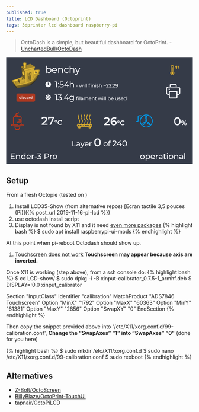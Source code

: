 ```yaml
---
published: true
title: LCD Dashboard (Octoprint)
tags: 3dprinter lcd dashboard raspberry-pi
---
```

> OctoDash is a simple, but beautiful dashboard for OctoPrint. - [UnchartedBull/OctoDash](https://github.com/UnchartedBull/OctoDash)

![caption](https://raw.githubusercontent.com/TimonGaebelein/OctoprintDash/master/screenshots/file_loaded.png)

## Setup
From a fresh Octopie (tested on )
1. Install LCD35-Show (from alternative repos) [Ecran tactile 3,5 pouces (Pi)]({% post_url 2019-11-16-pi-lcd %})
1. use octodash install script
1. Display is not found by X11 and it need [even more packages](https://github.com/UnchartedBull/OctoDash/wiki/Troubleshooting#cannot-open-display-xinit-failing-)
{% highlight bash %}
$ sudo apt install raspberrypi-ui-mods
{% endhighlight %}

At this point when pi-reboot Octodash should show up.
1. [Touchscreen does not work](https://medium.com/@tengfone/setting-up-raspberry-pi-4-3-5-touch-screen-xpt2046-349e484a7813)
**Touchscreen may appear because axis are inverted.**

Once X11 is working (step above), from a ssh console do:
{% highlight bash %}
$ cd LCD-show/
$ sudo dpkg -i -B xinput-calibrator_0.7.5-1_armhf.deb
$ DISPLAY=:0.0 xinput_calibrator

Section "InputClass"
	Identifier	"calibration"
	MatchProduct	"ADS7846 Touchscreen"
	Option	"MinX"	"1792"
	Option	"MaxX"	"60363"
	Option	"MinY"	"61381"
	Option	"MaxY"	"2856"
	Option	"SwapXY"	"0"
EndSection
{% endhighlight %}

Then copy the snippet provided above into '/etc/X11/xorg.conf.d/99-calibration.conf', **Change the “SwapAxes” “1” into “SwapAxes” “0"** (done for you here)

{% highlight bash %}
$ sudo mkdir /etc/X11/xorg.conf.d
$ sudo nano /etc/X11/xorg.conf.d/99-calibration.conf
$ sudo reoboot
{% endhighlight %}


## Alternatives
- [Z-Bolt/OctoScreen](https://github.com/Z-Bolt/OctoScreen)
- [BillyBlaze/OctoPrint-TouchUI](https://github.com/BillyBlaze/OctoPrint-TouchUI)
- [tapnair/OctoPiLCD](https://github.com/tapnair/OctoPiLCD)

